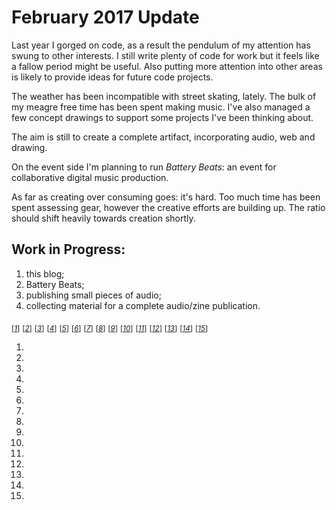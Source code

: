 # February 2017 Update

Last year I gorged on code, as a result the pendulum of my
attention has swung to other interests. I still write plenty of
code for work but it feels like a fallow period might be useful.
Also putting more attention into other areas is likely to provide
ideas for future code projects.

The weather has been incompatible with street skating, lately. The
bulk of my meagre free time has been spent making music. I've also
managed a few concept drawings to support some projects I've been
thinking about.

The aim is still to create a complete artifact, incorporating
audio, web and drawing.

On the event side I'm planning to run _Battery Beats_: an event for
collaborative digital music production.

As far as creating over consuming goes: it's hard. Too much time
has been spent assessing gear, however the creative efforts are
building up. The ratio should shift heavily towards creation
shortly.

## Work in Progress:

1. this blog;
2. Battery Beats;
3. publishing small pieces of audio;
4. collecting material for a complete audio/zine publication.


<sub>[_[1](#ref1)_]</sub>
<sub>[_[2](#ref2)_]</sub>
<sub>[_[3](#ref3)_]</sub>
<sub>[_[4](#ref4)_]</sub>
<sub>[_[5](#ref5)_]</sub>
<sub>[_[6](#ref6)_]</sub>
<sub>[_[7](#ref7)_]</sub>
<sub>[_[8](#ref8)_]</sub>
<sub>[_[9](#ref9)_]</sub>
<sub>[_[10](#ref10)_]</sub>
<sub>[_[11](#ref11)_]</sub>
<sub>[_[12](#ref12)_]</sub>
<sub>[_[13](#ref13)_]</sub>
<sub>[_[14](#ref14)_]</sub>
<sub>[_[15](#ref15)_]</sub>

1. <a id="ref1"></a> []()
2. <a id="ref2"></a> []()
3. <a id="ref3"></a> []()
4. <a id="ref4"></a> []()
5. <a id="ref5"></a> []()
6. <a id="ref6"></a> []()
7. <a id="ref7"></a> []()
8. <a id="ref8"></a> []()
9. <a id="ref9"></a> []()
10. <a id="ref10"></a> []()
11. <a id="ref11"></a> []()
12. <a id="ref12"></a> []()
13. <a id="ref13"></a> []()
14. <a id="ref14"></a> []()
15. <a id="ref15"></a> []()
